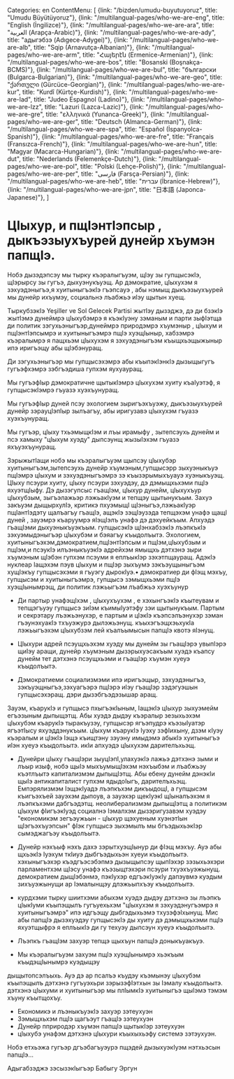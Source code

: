 Categories: en
ContentMenu: [
  {link: "/bizden/umudu-buyutuyoruz", title: "Umudu Büyütüyoruz"},
  {link: "/multilangual-pages/who-we-are-eng", title: "English (İngilizce)"},
  {link: "/multilangual-pages/who-we-are-ara", title: "العربية (Arapça-Arabic)"},
  {link: "/multilangual-pages/who-we-are-ady", title: "адыгэбзэ (Adıgece-Adygei)"},
  {link: "/multilangual-pages/who-we-are-alb", title: "Sqip (Arnavutça-Albanian)"},
  {link: "/multilangual-pages/who-we-are-arm", title: "Հայերէն (Ermenice-Armenian)"},
  {link: "/multilangual-pages/who-we-are-bos", title: "Bosanski (Boşnakça-BCMS)"},
  {link: "/multilangual-pages/who-we-are-bul", title: "български (Bulgarca-Bulgarian)"},
  {link: "/multilangual-pages/who-we-are-geo", title: "ქართული (Gürcüce-Georgian)"},
  {link: "/multilangual-pages/who-we-are-kur", title: "Kurdî (Kürtçe-Kurdish)"},
  {link: "/multilangual-pages/who-we-are-lad", title: "Judeo Espagnol (Ladino)"},
  {link: "/multilangual-pages/who-we-are-lzz", title: "Lazuri (Lazca-Lazic)"},
  {link: "/multilangual-pages/who-we-are-gre", title: "ελληνικά (Yunanca-Greek)"},
  {link: "/multilangual-pages/who-we-are-ger", title: "Deutsch (Almanca-German)"},
  {link: "/multilangual-pages/who-we-are-spa", title: "Español (İspanyolca-Spanish)"},
  {link: "/multilangual-pages/who-we-are-fre", title: "Français (Fransızca-French)"},
  {link: "/multilangual-pages/who-we-are-hun", title: "Magyar (Macarca-Hungarian)"},
  {link: "/multilangual-pages/who-we-are-dut", title: "Nederlands (Felemenkçe-Dutch)"},
  {link: "/multilangual-pages/who-we-are-pol", title: "Polski (Lehçe-Polish)"},
  {link: "/multilangual-pages/who-we-are-per", title: "فارسى (Farsça-Persian)"},
  {link: "/multilangual-pages/who-we-are-heb", title: "עברית (İbranice-Hebrew)"},
  {link: "/multilangual-pages/who-we-are-jpn", title: "日本語 (Japonca-Japanese)"},
  ]

# ЦIыхур, и пщIэнтIэпсыр , дыкъэзыухъурей дунейр хъумэн папщIэ.

Нобэ дызэдэпсэу мы тырку къэралыгъуэм, щIэу зы гупщысэкIэ, щIэрырсу зы гугъэ, дыхуэнукъуэщ. Ар дэмократие, цIыхухэм я зэхуэдэныгъэ,я хуитыныгъэкIэ гъэпсауэ , абы нэмыщ дыкъэзыухъурей мы дунейр ихъумэу, социальнэ лъабжьэ иIэу щытын хуещ.

ТыркубзэкIэ Yeşiller ve Sol Gelecek Partisi жытIэу дызэджэ, дэ ди бзэкIэ жытIэмэ дунеймрэ цIыхубэмрэ я къэкIуэну зэманым и парти зыфIэтща ди политик зэгухьэныгъэр,дунеймрэ природэмрэ хъумэныр , цIыхум и пщIэнтIэпсымрэ и хуитыныгъэмрэ пщIэ хуэщIыныр, хабзэмрэ къэралымрэ я пащхьэм цIыхухэм я зэхуэдэныгъэм къыщхьэщыжыныр ипэ иригъэщу абы щIэбэнуращ.

Ди зэгухьэныгъэр мы гупщысэхэмрэ абы къыпэкIэнкIэ дызыщыгугъ гугъэфхэмрэ зэбгъэдиша гупхэм яухуауращ.

Мы гугъэфIыр дэмократичне щытыкIэмрэ цIыхухэм хуиту къаIуэтэф, я гупщысэкIэмрэ гъуазэ хуэхъунуращ.

Мы гугъэфIыр дуней псэу эхологием зыригъэхъуэжу, дыкъэзыухъурей дунейр зэрауцIэпIыр зылъагъу, абы иригузавэ цIыхухэм гъуазэ хуэхъунуращ.

Мы гугъэр, цIыху тхьэмыщкIэм и лъы ирамыфу , зытепсэухь дунейм и псэ хамыху "цIыхум хуэду" дыпсэунщ жызыIэхэм гъуазэ яхъуэхъунуращ.

ЗэрыжытIащи нобэ мы къэралыгъуэм щыпсэу цIыхубэр хуитыныгъэм,зытепсэухь дунейр хъумэным,гупщысэрр зыхуэныкъуэ пщIэмрэ цIыхум и зэхуэдэныгъэмрэ зэ къызэрымыхъуауэ хуэныкъуэщ. ЦIыху псэури хуиту, цIыху псэури зэхуэдэу, дэ дэмыщхьхэми пщIэ яхуэтщIыфу.
Дэ дызэгупсыс гъащIэм, цIыхур дунейм, цIыхухъур цIыхубзым, зыгъэлажьэр лэжьакIуэм и тепщэу щытынукъым.
Захуэ закъуэм дыщырхулIэ, критикэ пхуэмыщI щIэныгъэ,лэжьакIуэр пщIантIэдэту щалъагъу гъащIэ, ащэкIэ зэщIэузэда тепщэхэм унафэ щащI дуней , зауэмрэ къаруумрэ яIэщIэлъ унафэ дэ дэхуейкъым. 
Апхуэдэ гъащIэми дыхуэныкъуэкъым. гупщысэкIэ щIэнхабзэкIэ лъэпкъкIэ зэхуэмыдэныгъэр цIыхубэм и бэяагъу къыдолъытэ.
Эхологием, хуитыныгъэхэм,дэмократием,пщIэнтIэпсым и пщIэм,цIыхубзым и пщIэм,и псэукIэ илъэныкъуэкIэ адрейхэм ямыщхь дэтхэнэ зыри хъумэным щIэбэн гупхэм псэуми я еплъыкIэр зэхэтпщауращ. 
АдэкIэ нуклеар Iащэхэм пэув цIыхум и пщIэр зыхъумэ зэкъэущыныгъэм хущIэкъу гупщысэхэми я гъуэгу дырокIуэ.• дэмократиер ди фIэщ мэхъу, гупщысэм и хуитыныгъэмрэ, гупщысэ зэмыщхьэми пщIэ хуэщIынымрэщ, ди политик лэжьыгъэм лъабжьэ хуэхъунур

- Ди партыр унафэщIхэм , цIыхухъухэм , е хэхынгъэкIэ къытеувам и тепщэгъуэу гупщысэ зиIэм къимыIуэтэфу зэи щытынукъым. Партым и секрэтару лъэжьэнухэр, е партым и цIэкIэ къэпсэлъэнухэр зэман гъэунэхуакIэ тхъуэжурэ дылэжьэнущ. къыхэгъэщхэьхукIа лэжьыгъэхэм цIыхубзэм лей къалъымысын папщIэ квотэ яIэнущ.

- ЦIыхури адрей псэущхьэхэм хуэду мы дунейм зы гъащIэрэ увыпIэрэ щиIэу аращи, дунейр хъумэным дызэрыхуэсакъым хуэдэ къапсу дунейм тет дэтхэнэ псэущхьэми и гъащIэр хъумэн хуеуэ къыдолъытэ.

- Дэмократиеми социализмэми ипэ иригъэщыр, зэхуэдэныгъэ, зэкъуэщныгъэ,зэхуагъэрэ пщIэрэ иIэу гъащIэр зэдэгуэшын гупщысэхэращ. дэри дызэбгъэдэзышар аращ.

Зауэм, къарукIэ и гупщысэ пхыгъэкIыным, IащэкIэ цIыхур зыхуэмейм егъэзыным дыпыщэтщ.
Абы хуэдэ дыдэу къэралыр зезыхьэхэм цIыхубэм къарукIэ тыракъузэу, гупщысэр ягъэпудрэ 
къэзыIуатэр ягъэтIысу яхуэддэнукъым.
цIыхум къарукIэ Iуэху зэфIихыну, дзэм кIуэу къэралым и цIэкIэ Iэщэ къищтэну зэуэну имыдэмэ 
абыкIэ хуитыныгъэ иIэн хуеуэ къыдолъытэ. икIи апхуэдэ цIыхухэм дарителъхьэщ.

 

- Дунейри цIыху гъащIэри зыуцIэпI,улахуэкIэ лажьэ дэтхэнэ зыми и лъыр изыф, нобэ щыIэ мыхъумыщIэхэм нэхъыбэм и лъабжьэу къэтлъытэ капитализмэм дыпыщIэтщ. Абы ебену дунейм дэнэкIи щыIэ антикапиталист гупхэм ядыдоIыгъ, дарителъхьэщ. Емпэрялизмэм IэщэкIуадэ лъэпкъхэм дикъыдощI, а гупщысэм къигъэхъей зауэхэм дыпоув, а зауэхэр щекIуэкI щIыналъэхэм я лъэпкъхэми дабгъэдэтщ. неолиберализмэм дыпыщIэтщ а политикэм цIыхум фIигъэкIуэд социалнэ Iэмалхэм дызэригузавэм хуэдэу "економикэм зегъэужьын - цIыхур щэхуеным хуэнэтIын щIэгъэхъуэпсын" фIэк гупщысэ зыхэмылъ мы бгъэдыхьэкIэр сымэджагъэу къыдолъытэ. 

- Дунейр нэхъыф нэхъ дахэ зэрытхуэщIынур ди фIэщ мэхъу. Ауэ абы щхьэкIэ Iуэхум ткIиуэ дыбгъэдыхьэн хуеуи къыдолъытэ. хэхыныгъэхэр къэдгъэсэбэпмэ дызыщыпсэу щыпIэхэр зэзыхьэхэри парламентхэм щIэсу унафэ къэзыщтэхэри псэури тхуэхъуэжынущ. демократием дыщIэбэнмэ, пэкIухэр едгъэкIуэкIу дапэувмэ куэдым зихъуэжынущи ар Iэмалынщэу длэжьыпхъэу къыдолъытэ.
- курдхэми тырку шиитхэми абыхэм хуэдэ дыдэу дэтхэнэ зы лъэпкъ цIыкIуми къыпэщылъ гугъуехьхэм "цIыхухэм я зэхуэдэнугъэмрэ я хуитыныгъэмрэ" ипэ идгъэщу дыбгэдыхьэмэ тхузэфэIхынущ. Мис абы папщIэ дызэхуэдэу гупщысэкIэ ды хуиту дэ дэмыщхьхэми пщIэ яхуэтщыфрэ я еплъыкIэ ди гу техуэу дыпсэун хуеуэ къыдолъытэ.
- Лъэпкъ гъащIэм захуэр тепщэ щыхъун папщIэ доныкъуакъуэ.
- Мы къэралыгъуэм захуэм пщIэ хуэщIынымрэ хьэкъым къыдэщIынымрэ куэдыщэу 

дыщытопсэлъыхь. Ауэ дэ ар псалъэ къудэу къэмынэу цIыхубэм къыпэщылъ дэтхэнэ гугъуэхьри зэрызэфIэтхын зы Iэмалу къыдолъытэ. дэтхэнэ цIыхуми и хуитыныгъэр мы плIымкIэ хуитыныгъэ щыIэмэ тэмэм хъуну къытщохъу.

- Економикэ и лъэныкъуэкIэ захуэр зэтеухуэн
- Зэмыщхьхэм пщIэ щагъэут гъащIэ зэтеухуэн
- Дунейр пприродэр хъумэн папщIэ щытыкIэр зэтеухуэн
- цIыхубэ унафэм дэтхэнэ цIыхури къыхыхьэфу системэ зэтэухуэн.

Нобэ етхьэжа гугъэр дгъэбагъуэурэ пщэдей дызыхуэкIуэм нэтхьэсын папщIэ...

 Aдыгабзэджэ зэсызэкlыгъэр Бабыгу Эргун